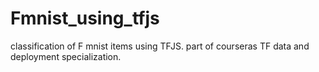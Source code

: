 # Fmnist_using_tfjs
classification of F mnist items using TFJS.
part of courseras TF data and deployment specialization.
